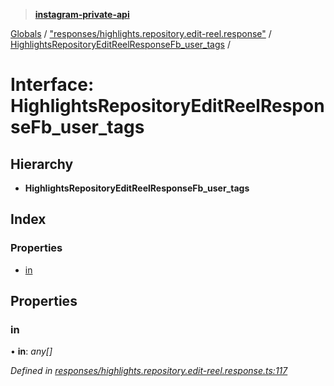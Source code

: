 > **[instagram-private-api](../README.md)**

[Globals](../README.md) / ["responses/highlights.repository.edit-reel.response"](../modules/_responses_highlights_repository_edit_reel_response_.md) / [HighlightsRepositoryEditReelResponseFb_user_tags](_responses_highlights_repository_edit_reel_response_.highlightsrepositoryeditreelresponsefb_user_tags.md) /

# Interface: HighlightsRepositoryEditReelResponseFb_user_tags

## Hierarchy

* **HighlightsRepositoryEditReelResponseFb_user_tags**

## Index

### Properties

* [in](_responses_highlights_repository_edit_reel_response_.highlightsrepositoryeditreelresponsefb_user_tags.md#in)

## Properties

###  in

• **in**: *any[]*

*Defined in [responses/highlights.repository.edit-reel.response.ts:117](https://github.com/dilame/instagram-private-api/blob/173bc62/src/responses/highlights.repository.edit-reel.response.ts#L117)*